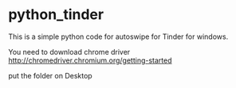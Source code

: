 # python_tinder
This is a simple python code for autoswipe for Tinder for windows.

You need to download chrome driver
http://chromedriver.chromium.org/getting-started

put the folder on Desktop

